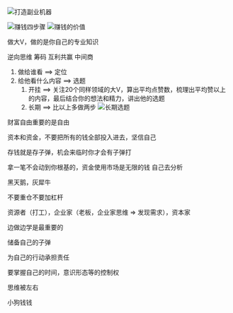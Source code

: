 ![打造副业机器](https://cdn.jsdelivr.net/gh/Vixcity/FigureBed/img/202112261251536.png)

![赚钱四步骤](https://cdn.jsdelivr.net/gh/Vixcity/FigureBed/img/202112261328361.png)
![赚钱的价值](https://cdn.jsdelivr.net/gh/Vixcity/FigureBed/img/202112261329807.png)

做大V，做的是你自己的专业知识

逆向思维 筹码 互利共赢 中间商

1. 做给谁看 ==> 定位
2. 给他看什么内容 ==> 选题
	1. 开挂 ==> 关注20个同样领域的大V，算出平均点赞数，梳理出平均赞以上的内容，最后结合你的想法和精力，讲出他的选题
	2. 长期 ==> 比以上多做两步
![长期选题](https://cdn.jsdelivr.net/gh/Vixcity/FigureBed/img/20211228120838.png)

财富自由重要的是自由

资本和资金，不要把所有的钱全部投入进去，坚信自己

存钱就是存子弹，机会来临时你才会有子弹打

拿一笔不会动到你根基的，资金使用市场是无限的钱
自己去分析

黑天鹅，灰犀牛

不要重仓不要加杠杆

资源者（打工），企业家（老板，企业家思维 => 发现需求），资本家

边做边学是最重要的

储备自己的子弹

为自己的行动承担责任

要掌握自己的时间，意识形态等的控制权

思维被左右

小狗钱钱